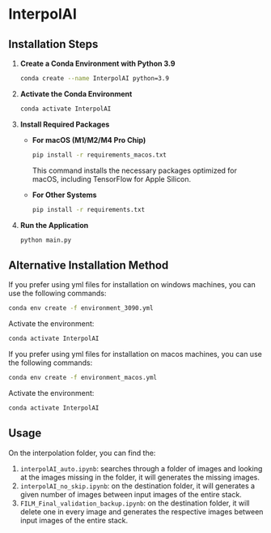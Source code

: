 # InterpolAI

## Installation Steps

1. **Create a Conda Environment with Python 3.9**
   ```bash
   conda create --name InterpolAI python=3.9
   ```

2. **Activate the Conda Environment**
   ```bash
   conda activate InterpolAI
   ```

3. **Install Required Packages**
   - **For macOS (M1/M2/M4 Pro Chip)**
     ```bash
     pip install -r requirements_macos.txt
     ```
     This command installs the necessary packages optimized for macOS, including TensorFlow for Apple Silicon.

   - **For Other Systems**
     ```bash
     pip install -r requirements.txt
     ```

4. **Run the Application**
   ```bash
   python main.py
   ```

## Alternative Installation Method
If you prefer using yml files for installation on windows machines, you can use the following commands:
```bash
conda env create -f environment_3090.yml
```

Activate the environment:
```bash
conda activate InterpolAI
```
If you prefer using yml files for installation on macos machines, you can use the following commands:
```bash
conda env create -f environment_macos.yml
```
Activate the environment:
```bash
conda activate InterpolAI
```

## Usage
On the interpolation folder, you can find the:
1. `interpolAI_auto.ipynb`: searches through a folder of images and looking at the images missing in the folder, it will generates the missing images.
2. `interpolAI_no_skip.ipynb`: on the destination folder, it will generates a given number of images between input images of the entire stack.
3. `FILM_Final_validation_backup.ipynb`: on the destination folder, it will delete one in every image and generates the respective images between input images of the entire stack.
